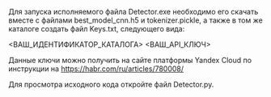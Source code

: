 Для запуска исполняемого файла Detector.exe необходимо его скачать вместе с файлами best_model_cnn.h5 и tokenizer.pickle, а также в том же каталоге создать файл Keys.txt, следующего вида:

<ВАШ_ИДЕНТИФИКАТОР_КАТАЛОГА>
<ВАШ_API_КЛЮЧ>

Данные ключи можно получить на сайте платформы Yandex Cloud по инструкции на https://habr.com/ru/articles/780008/

Для просмотра исходного кода откройте файл Detector.py.
